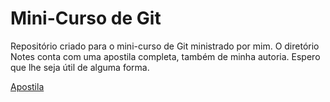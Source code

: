 # Mini-Curso de Git
Repositório criado para o mini-curso de Git ministrado por mim. O diretório Notes conta com uma apostila completa, também de minha autoria. Espero que lhe seja útil de alguma forma.

[Apostila](https://github.com/EdmarCaixeta/mini-curso-git/blob/master/Notes/Apostila%20Git.md)
